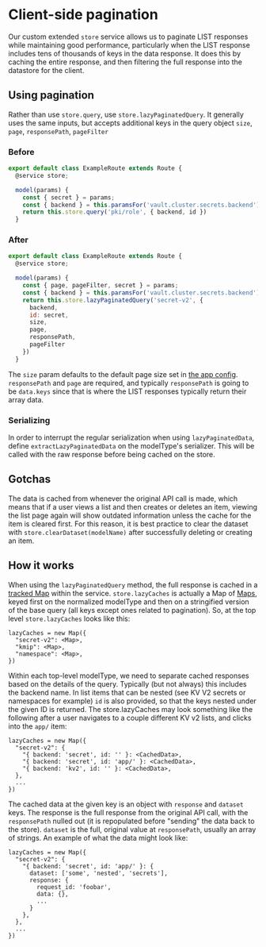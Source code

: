 # Client-side pagination

Our custom extended `store` service allows us to paginate LIST responses while maintaining good performance, particularly when the LIST response includes tens of thousands of keys in the data response. It does this by caching the entire response, and then filtering the full response into the datastore for the client.

## Using pagination

Rather than use `store.query`, use `store.lazyPaginatedQuery`. It generally uses the same inputs, but accepts additional keys in the query object `size`, `page`, `responsePath`, `pageFilter`

### Before

```js
export default class ExampleRoute extends Route {
  @service store;

  model(params) {
    const { secret } = params;
    const { backend } = this.paramsFor('vault.cluster.secrets.backend');
    return this.store.query('pki/role', { backend, id })
  }
```

### After

```js
export default class ExampleRoute extends Route {
  @service store;

  model(params) {
    const { page, pageFilter, secret } = params;
    const { backend } = this.paramsFor('vault.cluster.secrets.backend');
    return this.store.lazyPaginatedQuery('secret-v2', {
      backend,
      id: secret,
      size,
      page,
      responsePath,
      pageFilter
    })
  }
```

The `size` param defaults to the default page size set in [the app config](../config/environment.js). `responsePath` and `page` are required, and typically `responsePath` is going to be `data.keys` since that is where the LIST responses typically return their array data.

### Serializing

In order to interrupt the regular serialization when using `lazyPaginatedData`, define `extractLazyPaginatedData` on the modelType's serializer. This will be called with the raw response before being cached on the store.

## Gotchas

The data is cached from whenever the original API call is made, which means that if a user views a list and then creates or deletes an item, viewing the list page again will show outdated information unless the cache for the item is cleared first. For this reason, it is best practice to clear the dataset with `store.clearDataset(modelName)` after successfully deleting or creating an item.

## How it works

When using the `lazyPaginatedQuery` method, the full response is cached in a [tracked Map](https://github.com/tracked-tools/tracked-built-ins/tree/master) within the service. `store.lazyCaches` is actually a Map of [Maps](https://developer.mozilla.org/en-US/docs/Web/JavaScript/Reference/Global_Objects/Map), keyed first on the normalized modelType and then on a stringified version of the base query (all keys except ones related to pagination). So, at the top level `store.lazyCaches` looks like this:

```
lazyCaches = new Map({
  "secret-v2": <Map>,
  "kmip": <Map>,
  "namespace": <Map>,
})
```

Within each top-level modelType, we need to separate cached responses based on the details of the query. Typically (but not always) this includes the backend name. In list items that can be nested (see KV V2 secrets or namespaces for example) `id` is also provided, so that the keys nested under the given ID is returned. The store.lazyCaches may look something like the following after a user navigates to a couple different KV v2 lists, and clicks into the `app/` item:

```
lazyCaches = new Map({
  "secret-v2": {
    "{ backend: 'secret', id: '' }: <CachedData>,
    "{ backend: 'secret', id: 'app/' }: <CachedData>,
    "{ backend: 'kv2', id: '' }: <CachedData>,
  },
  ...
})
```

The cached data at the given key is an object with `response` and `dataset` keys. The response is the full response from the original API call, with the `responsePath` nulled out (it is repopulated before "sending" the data back to the store). `dataset` is the full, original value at `responsePath`, usually an array of strings. An example of what the data might look like:

```
lazyCaches = new Map({
  "secret-v2": {
    "{ backend: 'secret', id: 'app/' }: {
      dataset: ['some', 'nested', 'secrets'],
      response: {
        request_id: 'foobar',
        data: {},
        ...
      }
    },
  },
  ...
})
```
